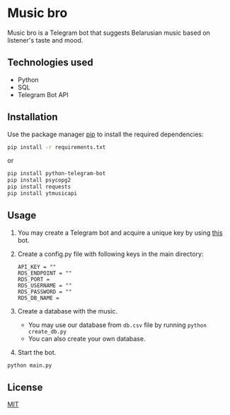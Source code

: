 # Music bro

Music bro is a Telegram bot that suggests Belarusian music based on listener's taste and mood.

## Technologies used
- Python
- SQL
- Telegram Bot API

## Installation

Use the package manager [pip](https://pip.pypa.io/en/stable/) to install the required dependencies:

```bash
pip install -r requirements.txt
```

or

```bash
pip install python-telegram-bot
pip install psycopg2
pip install requests
pip install ytmusicapi
```

## Usage

1) You may create a Telegram bot and acquire a unique key by using [this](https://telegram.me/BotFather) bot.

2) Create a config.py file with following keys in the main directory:

    ```
    API_KEY = ""
    RDS_ENDPOINT = ""
    RDS_PORT =
    RDS_USERNAME = ""
    RDS_PASSWORD = ""
    RDS_DB_NAME =
    ```
3) Create a database with the music.
   - You may use our database from `db.csv` file by running `python create_db.py`
   - You can also create your own database.


4) Start the bot.

```bash
python main.py
```


## License
[MIT](https://choosealicense.com/licenses/mit/)
